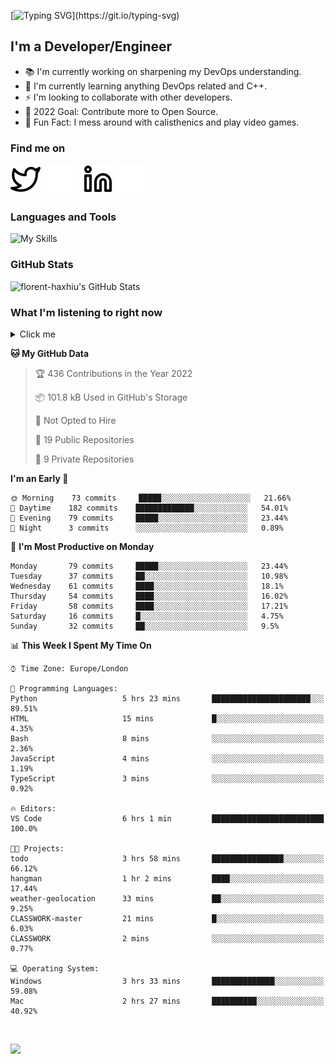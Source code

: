 [![Typing SVG](https://readme-typing-svg.herokuapp.com/?font=Edu+TAS+Beginner&size=32&color=white&lines=Welcome+to+my+Profile;)](https://git.io/typing-svg)

## I'm a Developer/Engineer

- 📚 I'm currently working on sharpening my DevOps understanding.
- 🏫 I'm currently learning anything DevOps related and C++.
- ⚡ I'm looking to collaborate with other developers.
- 🎯 2022 Goal: Contribute more to Open Source.
- 🎉 Fun Fact: I mess around with calisthenics and play video games.

### Find me on
[![website](./img/twitter-light.svg)](https://twitter.com/florenthaxhiu#gh-light-mode-only)
[![website](./img/twitter-dark.svg)](https://twitter.com/florenthaxhiu#gh-dark-mode-only)
&nbsp;&nbsp;
[![website](./img/linkedin-light.svg)](https://linkedin.com/in/florenthaxhiu#gh-light-mode-only)
[![website](./img/linkedin-dark.svg)](https://linkedin.com/in/florenthaxhiu#gh-dark-mode-only)

### Languages and Tools

![My Skills](https://skillicons.dev/icons?i=html,css,js,react,nodejs,python,django,postgres,sass,bootstrap,vscode,aws,bash,docker,kubernetes,figma,github,jenkins,linux,nginx,git)

### GitHub Stats

![florent-haxhiu's GitHub Stats](https://github-readme-stats.vercel.app/api?username=florent-haxhiu&show_icons=true&theme=dark)

<!-- ### Most used languages

<details>
    <summary>Click me</summary>



</details> -->

<!-- <br/> -->

### What I'm listening to right now

<details>
    <summary>Click me</summary>

[![spotify-github-profile](https://spotify-github-profile.vercel.app/api/view?uid=ndyngu2b76zsxvzypy6255y3y&cover_image=true&theme=natemoo-re&bar_color_cover=true&bar_color=57b654)](https://spotify-github-profile.vercel.app/api/view?uid=ndyngu2b76zsxvzypy6255y3y&redirect=true)

</details>

<!--START_SECTION:waka-->
**🐱 My GitHub Data** 

> 🏆 436 Contributions in the Year 2022
 > 
> 📦 101.8 kB Used in GitHub's Storage 
 > 
> 🚫 Not Opted to Hire
 > 
> 📜 19 Public Repositories 
 > 
> 🔑 9 Private Repositories  
 > 
**I'm an Early 🐤** 

```text
🌞 Morning    73 commits     █████░░░░░░░░░░░░░░░░░░░░   21.66% 
🌆 Daytime    182 commits    █████████████░░░░░░░░░░░░   54.01% 
🌃 Evening    79 commits     █████░░░░░░░░░░░░░░░░░░░░   23.44% 
🌙 Night      3 commits      ░░░░░░░░░░░░░░░░░░░░░░░░░   0.89%

```
📅 **I'm Most Productive on Monday** 

```text
Monday       79 commits     █████░░░░░░░░░░░░░░░░░░░░   23.44% 
Tuesday      37 commits     ██░░░░░░░░░░░░░░░░░░░░░░░   10.98% 
Wednesday    61 commits     ████░░░░░░░░░░░░░░░░░░░░░   18.1% 
Thursday     54 commits     ████░░░░░░░░░░░░░░░░░░░░░   16.02% 
Friday       58 commits     ████░░░░░░░░░░░░░░░░░░░░░   17.21% 
Saturday     16 commits     █░░░░░░░░░░░░░░░░░░░░░░░░   4.75% 
Sunday       32 commits     ██░░░░░░░░░░░░░░░░░░░░░░░   9.5%

```


📊 **This Week I Spent My Time On** 

```text
⌚︎ Time Zone: Europe/London

💬 Programming Languages: 
Python                   5 hrs 23 mins       ██████████████████████░░░   89.51% 
HTML                     15 mins             █░░░░░░░░░░░░░░░░░░░░░░░░   4.35% 
Bash                     8 mins              ░░░░░░░░░░░░░░░░░░░░░░░░░   2.36% 
JavaScript               4 mins              ░░░░░░░░░░░░░░░░░░░░░░░░░   1.19% 
TypeScript               3 mins              ░░░░░░░░░░░░░░░░░░░░░░░░░   0.92%

🔥 Editors: 
VS Code                  6 hrs 1 min         █████████████████████████   100.0%

🐱‍💻 Projects: 
todo                     3 hrs 58 mins       ████████████████░░░░░░░░░   66.12% 
hangman                  1 hr 2 mins         ████░░░░░░░░░░░░░░░░░░░░░   17.44% 
weather-geolocation      33 mins             ██░░░░░░░░░░░░░░░░░░░░░░░   9.25% 
CLASSWORK-master         21 mins             █░░░░░░░░░░░░░░░░░░░░░░░░   6.03% 
CLASSWORK                2 mins              ░░░░░░░░░░░░░░░░░░░░░░░░░   0.77%

💻 Operating System: 
Windows                  3 hrs 33 mins       ██████████████░░░░░░░░░░░   59.08% 
Mac                      2 hrs 27 mins       ██████████░░░░░░░░░░░░░░░   40.92%

```


<!--END_SECTION:waka-->

<br/>

![](https://visitor-badge.glitch.me/badge?page_id=florent-haxhiu.visitor-badge)

<!-- ### Metrics

![Metrics](https://metrics.lecoq.io/florent-haxhiu?template=classic&base.header=0&gists=1&lines=1) -->

<!-- 
- Hi, I’m @florent-haxhiu
- I’m currently working as Consultant at Sparta Global.
- How to reach me: 
    - Florent Haxhiu - [LinkedIn](https://www.linkedin.com/in/florenthaxhiu/)
    - Florent#7873 - Discord
    - Florent Haxhiu - [Twitter](https://twitter.com/florenthaxhiu) -->

<!---
florent-haxhiu/florent-haxhiu is a ✨ special ✨ repository because its `README.md` (this file) appears on your GitHub profile.
You can click the Preview link to take a look at your changes.
--->
